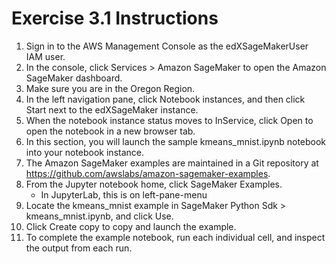 # Exercise 3.1 Instructions

1. Sign in to the AWS Management Console as the edXSageMakerUser IAM user.
1. In the console, click Services > Amazon SageMaker to open the Amazon SageMaker dashboard.
1. Make sure you are in the Oregon Region.
1. In the left navigation pane, click Notebook instances, and then click Start next to the edXSageMaker instance.
1. When the notebook instance status moves to InService, click Open to open the notebook in a new browser tab.
1. In this section, you will launch the sample kmeans_mnist.ipynb notebook into your notebook instance.
1. The Amazon SageMaker examples are maintained in a Git repository at https://github.com/awslabs/amazon-sagemaker-examples.
1. From the Jupyter notebook home, click SageMaker Examples.
    * In JupyterLab, this is on left-pane-menu
1. Locate the kmeans_mnist example in SageMaker Python Sdk > kmeans_mnist.ipynb, and click Use.
1. Click Create copy to copy and launch the example.
1. To complete the example notebook, run each individual cell, and inspect the output from each run.

